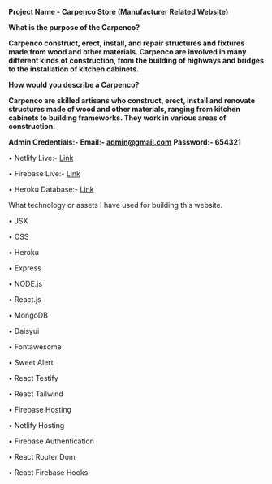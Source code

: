 **Project Name - Carpenco Store (Manufacturer Related Website)**

**What is the purpose of the Carpenco?**

**Carpenco construct, erect, install, and repair structures and fixtures made from wood and other materials. Carpenco are involved in many different kinds of construction, from the building of highways and bridges to the installation of kitchen cabinets.**

**How would you describe a Carpenco?**

**Carpenco are skilled artisans who construct, erect, install and renovate structures made of wood and other materials, ranging from kitchen cabinets to building frameworks. They work in various areas of construction.**

**Admin Credentials:-** 
**Email:- admin@gmail.com**
**Password:- 654321**

• Netlify Live:- [Link](https://carpenco-store.netlify.app)

• Firebase Live:- [Link](https://carpenco-store.web.app)

• Heroku Database:- [Link](https://carpenco-store.herokuapp.com)

What technology or assets I have used for building this website.

• JSX

• CSS

• Heroku

• Express

• NODE.js

• React.js

• MongoDB

• Daisyui

• Fontawesome

• Sweet Alert

• React Testify

• React Tailwind

• Firebase Hosting

• Netlify Hosting

• Firebase Authentication

• React Router Dom

• React Firebase Hooks
